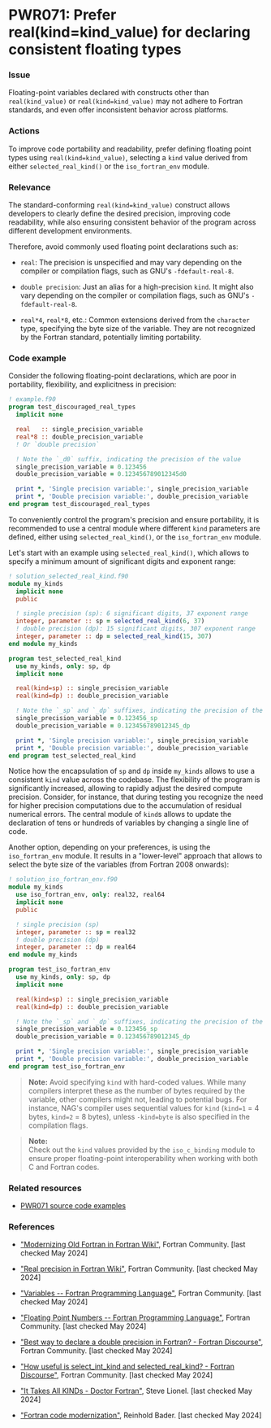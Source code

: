 # PWR071: Prefer real(kind=kind_value) for declaring consistent floating types

### Issue

Floating-point variables declared with constructs other than `real(kind_value)`
or `real(kind=kind_value)` may not adhere to Fortran standards, and even offer
inconsistent behavior across platforms.

### Actions

To improve code portability and readability, prefer defining floating point
types using `real(kind=kind_value)`, selecting a `kind` value derived from
either `selected_real_kind()` or the `iso_fortran_env` module.

### Relevance

The standard-conforming `real(kind=kind_value)` construct allows developers to
clearly define the desired precision, improving code readability, while also
ensuring consistent behavior of the program across different development
environments.

Therefore, avoid commonly used floating point declarations such as:

- `real`: The precision is unspecified and may vary depending on the compiler
  or compilation flags, such as GNU's `-fdefault-real-8`.

- `double precision`: Just an alias for a high-precision `kind`. It might also
  vary depending on the compiler or compilation flags, such as GNU's
  `-fdefault-real-8`.

- `real*4`, `real*8`, etc.: Common extensions derived from the `character`
  type, specifying the byte size of the variable. They are not recognized by
  the Fortran standard, potentially limiting portability.

### Code example

Consider the following floating-point declarations, which are poor in
portability, flexibility, and explicitness in precision:

```f90
! example.f90
program test_discouraged_real_types
  implicit none

  real   :: single_precision_variable
  real*8 :: double_precision_variable
  ! Or `double precision`

  ! Note the `_d0` suffix, indicating the precision of the value
  single_precision_variable = 0.123456
  double_precision_variable = 0.123456789012345d0

  print *, 'Single precision variable:', single_precision_variable
  print *, 'Double precision variable:', double_precision_variable
end program test_discouraged_real_types
```

To conveniently control the program's precision and ensure portability, it is
recommended to use a central module where different `kind` parameters are
defined, either using `selected_real_kind()`, or the `iso_fortran_env` module.

Let's start with an example using `selected_real_kind()`, which allows to
specify a minimum amount of significant digits and exponent range:

```f90
! solution_selected_real_kind.f90
module my_kinds
  implicit none
  public

  ! single precision (sp): 6 significant digits, 37 exponent range
  integer, parameter :: sp = selected_real_kind(6, 37)
  ! double precision (dp): 15 significant digits, 307 exponent range
  integer, parameter :: dp = selected_real_kind(15, 307)
end module my_kinds

program test_selected_real_kind
  use my_kinds, only: sp, dp
  implicit none

  real(kind=sp) :: single_precision_variable
  real(kind=dp) :: double_precision_variable

  ! Note the `_sp` and `_dp` suffixes, indicating the precision of the value
  single_precision_variable = 0.123456_sp
  double_precision_variable = 0.123456789012345_dp

  print *, 'Single precision variable:', single_precision_variable
  print *, 'Double precision variable:', double_precision_variable
end program test_selected_real_kind
```

Notice how the encapsulation of `sp` and `dp` inside `my_kinds` allows to use a
consistent `kind` value across the codebase. The flexibility of the program is
significantly increased, allowing to rapidly adjust the desired compute
precision. Consider, for instance, that during testing you recognize the need
for higher precision computations due to the accumulation of residual numerical
errors. The central module of `kind`s allows to update the declaration of tens
or hundreds of variables by changing a single line of code.

Another option, depending on your preferences, is using the `iso_fortran_env`
module. It results in a "lower-level" approach that allows to select the byte
size of the variables (from Fortran 2008 onwards):

```f90
! solution_iso_fortran_env.f90
module my_kinds
  use iso_fortran_env, only: real32, real64
  implicit none
  public

  ! single precision (sp)
  integer, parameter :: sp = real32
  ! double precision (dp)
  integer, parameter :: dp = real64
end module my_kinds

program test_iso_fortran_env
  use my_kinds, only: sp, dp
  implicit none

  real(kind=sp) :: single_precision_variable
  real(kind=dp) :: double_precision_variable

  ! Note the `_sp` and `_dp` suffixes, indicating the precision of the value
  single_precision_variable = 0.123456_sp
  double_precision_variable = 0.123456789012345_dp

  print *, 'Single precision variable:', single_precision_variable
  print *, 'Double precision variable:', double_precision_variable
end program test_iso_fortran_env
```

>**Note:**
>Avoid specifying `kind` with hard-coded values. While many compilers interpret
>these as the number of bytes required by the variable, other compilers might
>not, leading to potential bugs. For instance, NAG's compiler uses sequential
>values for `kind` (`kind=1` = 4 bytes, `kind=2` = 8 bytes), unless
>`-kind=byte` is also specified in the compilation flags.

>**Note:**  
>Check out the `kind` values provided by the `iso_c_binding` module to ensure
>proper floating-point interoperability when working with both C and Fortran
>codes.

### Related resources

- [PWR071 source code examples](../PWR071/)

### References

- ["Modernizing Old Fortran in Fortran
Wiki"](https://fortranwiki.org/fortran/show/Modernizing+Old+Fortran), Fortran
Community. [last checked May 2024]

- ["Real precision in Fortran
Wiki"](https://fortranwiki.org/fortran/show/Real+precision), Fortran Community.
[last checked May 2024]

- ["Variables -- Fortran Programming
Language"](https://fortran-lang.org/en/learn/quickstart/variables/), Fortran
Community. [last checked May 2024]

- ["Floating Point Numbers -- Fortran Programming
Language"](https://fortran-lang.org/en/learn/best_practices/floating_point/),
Fortran Community. [last checked May 2024]

- ["Best way to declare a double precision in Fortran? - Fortran
Discourse"](https://fortran-lang.discourse.group/t/best-way-to-declare-a-double-precision-in-fortran/69),
Fortran Community. [last checked May 2024]

- ["How useful is select_int_kind and selected_real_kind? - Fortran
Discourse"](https://fortran-lang.discourse.group/t/how-useful-is-selected-int-kind-and-selected-real-kind/6920),
Fortran Community. [last checked May 2024]

- ["It Takes All KINDs - Doctor
Fortran"](https://stevelionel.com/drfortran/2017/03/27/doctor-fortran-in-it-takes-all-kinds/),
Steve Lionel. [last checked May 2024]

- ["Fortran code
modernization"](https://www.ugent.be/hpc/en/training/2018/modern_fortran_materials/modernfortran2018.pdf),
Reinhold Bader. [last checked May 2024]
